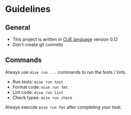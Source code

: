 # Guidelines

## General

* This project is written in [CUE language](https://cuelang.org/) version 0.12
* Don't create git commits

## Commands

Always use `mise run ...` commands to run the tests / lints.

* Run tests: `mise run test`
* Format code: `mise run fmt`
* Lint code: `mise run lint`
* Check types: `mise run check`

Always execute `mise run fmt` after completing your task.
